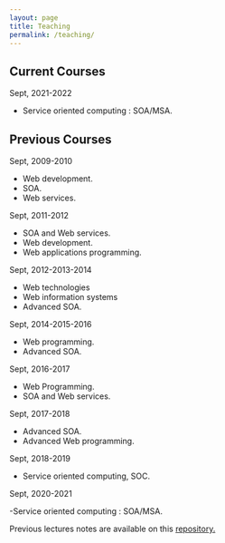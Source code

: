 ```yaml
---
layout: page
title: Teaching
permalink: /teaching/
---
```


## Current Courses

Sept, 2021-2022

- Service oriented computing : SOA/MSA.

## Previous Courses

Sept, 2009-2010

- Web development.
- SOA.
- Web services.

Sept, 2011-2012

- SOA and Web services.
- Web development.
- Web applications programming.

Sept, 2012-2013-2014

- Web technologies
- Web information systems
- Advanced SOA.

Sept, 2014-2015-2016

- Web programming.
- Advanced SOA.

Sept, 2016-2017

- Web Programming.
- SOA and Web services.

Sept, 2017-2018

- Advanced SOA.
- Advanced Web programming.
  
Sept, 2018-2019

- Service oriented computing, SOC.

Sept, 2020-2021

-Service oriented computing : SOA/MSA.


Previous lectures notes are available on this [repository.](https://github.com/neilabenlakhal/neilabenlakhal.github.io/tree/master/Old_Stuff/2018-2019Lecture/)
